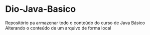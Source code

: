 # Dio-Java-Basico
Repositório pa armazenar todo o conteúdo do curso de Java Básico
Alterando o conteúdo de um arquivo de forma local
